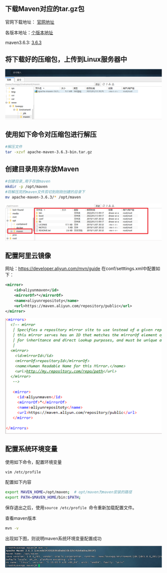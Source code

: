 ## 下载Maven对应的tar.gz包

官网下载地址： [官网地址](http://maven.apache.org/download.cgi)

各版本地址：[个版本地址](https://archive.apache.org/dist/maven/maven-3/)

maven3.6.3: [3.6.3](https://archive.apache.org/dist/maven/maven-3/3.6.3/binaries/apache-maven-3.6.3-bin.tar.gz)


## 将下载好的压缩包，上传到Linux服务器中

![](assets/Snipaste_2024-06-30_12-57-48.png)


## 使用如下命令对压缩包进行解压

```sh
#解压文件
tar -xzvf apache-maven-3.6.3-bin.tar.gz
```

## 创建目录用来存放Maven

```sh
#创建目录,用于存放maven
mkdir -p /opt/maven
#将解压完的maven文件剪切到刚刚创建的目录下
mv apache-maven-3.6.3/* /opt/maven 
```

![](assets/Snipaste_2024-06-30_12-58-09.png)

## 配置阿里云镜像

网址：https://developer.aliyun.com/mvn/guide
在conf/setttings.xml中配置如下：

```xml
<mirror>
    <id>aliyunmaven</id>
    <mirrorOf>*</mirrorOf>
    <name>aliyunrepositoty</name>
    <url>https://maven.aliyun.com/repository/public</url>
</mirror>
```

![](assets/Snipaste_2024-06-30_12-58-28.png)

## 配置系统环境变量

使用如下命令，配置环境变量
```sh
vim /etc/profile
```

配置如下内容

```sh
export MAVEN_HOME=/opt/maven;  # opt/maven为maven安装的路径
export PATH=$MAVEN_HOME/bin:$PATH;
```
保存退出之后，使用`source /etc/profile `命令重新加载配置文件。

查看maven版本

```sh
mvn -v
```

出现如下图，则说明maven系统环境变量配置成功

![](assets/Snipaste_2024-06-30_12-58-46.png)

